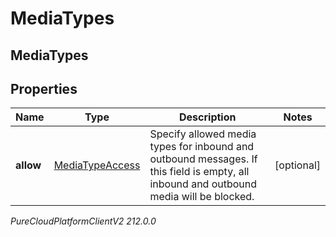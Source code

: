 # MediaTypes

## MediaTypes

## Properties

|Name | Type | Description | Notes|
|------------ | ------------- | ------------- | -------------|
| **allow** | [MediaTypeAccess](MediaTypeAccess) | Specify allowed media types for inbound and outbound messages. If this field is empty, all inbound and outbound media will be blocked. | [optional] |



_PureCloudPlatformClientV2 212.0.0_
